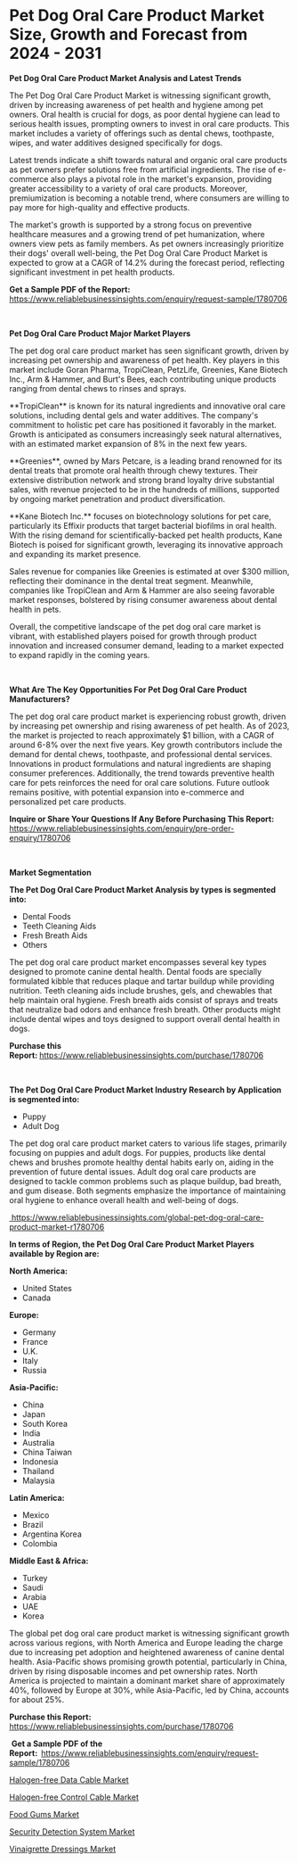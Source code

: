 <p><h1>Pet Dog Oral Care Product Market Size, Growth and Forecast from 2024 - 2031</h1></p><p><strong>Pet Dog Oral Care Product Market Analysis and Latest Trends</strong></p>
<p><p>The Pet Dog Oral Care Product Market is witnessing significant growth, driven by increasing awareness of pet health and hygiene among pet owners. Oral health is crucial for dogs, as poor dental hygiene can lead to serious health issues, prompting owners to invest in oral care products. This market includes a variety of offerings such as dental chews, toothpaste, wipes, and water additives designed specifically for dogs.</p><p>Latest trends indicate a shift towards natural and organic oral care products as pet owners prefer solutions free from artificial ingredients. The rise of e-commerce also plays a pivotal role in the market's expansion, providing greater accessibility to a variety of oral care products. Moreover, premiumization is becoming a notable trend, where consumers are willing to pay more for high-quality and effective products.</p><p>The market's growth is supported by a strong focus on preventive healthcare measures and a growing trend of pet humanization, where owners view pets as family members. As pet owners increasingly prioritize their dogs' overall well-being, the Pet Dog Oral Care Product Market is expected to grow at a CAGR of 14.2% during the forecast period, reflecting significant investment in pet health products.</p></p>
<p><strong>Get a Sample PDF of the Report:&nbsp;</strong> <a href="https://www.reliablebusinessinsights.com/enquiry/request-sample/1780706?utm_campaign=63&utm_medium=2&utm_source=Github&utm_content=ia&utm_term=09102024&utm_id=pet-dog-oral-care-product">https://www.reliablebusinessinsights.com/enquiry/request-sample/1780706</a></p>
<p>&nbsp;</p>
<p><strong>Pet Dog Oral Care Product Major Market Players</strong></p>
<p><p>The pet dog oral care product market has seen significant growth, driven by increasing pet ownership and awareness of pet health. Key players in this market include Goran Pharma, TropiClean, PetzLife, Greenies, Kane Biotech Inc., Arm & Hammer, and Burt's Bees, each contributing unique products ranging from dental chews to rinses and sprays.</p><p>**TropiClean** is known for its natural ingredients and innovative oral care solutions, including dental gels and water additives. The company's commitment to holistic pet care has positioned it favorably in the market. Growth is anticipated as consumers increasingly seek natural alternatives, with an estimated market expansion of 8% in the next few years.</p><p>**Greenies**, owned by Mars Petcare, is a leading brand renowned for its dental treats that promote oral health through chewy textures. Their extensive distribution network and strong brand loyalty drive substantial sales, with revenue projected to be in the hundreds of millions, supported by ongoing market penetration and product diversification.</p><p>**Kane Biotech Inc.** focuses on biotechnology solutions for pet care, particularly its Effixir products that target bacterial biofilms in oral health. With the rising demand for scientifically-backed pet health products, Kane Biotech is poised for significant growth, leveraging its innovative approach and expanding its market presence.</p><p>Sales revenue for companies like Greenies is estimated at over $300 million, reflecting their dominance in the dental treat segment. Meanwhile, companies like TropiClean and Arm & Hammer are also seeing favorable market responses, bolstered by rising consumer awareness about dental health in pets.</p><p>Overall, the competitive landscape of the pet dog oral care market is vibrant, with established players poised for growth through product innovation and increased consumer demand, leading to a market expected to expand rapidly in the coming years.</p></p>
<p>&nbsp;</p>
<p><strong>What Are The Key Opportunities For Pet Dog Oral Care Product Manufacturers?</strong></p>
<p><p>The pet dog oral care product market is experiencing robust growth, driven by increasing pet ownership and rising awareness of pet health. As of 2023, the market is projected to reach approximately $1 billion, with a CAGR of around 6-8% over the next five years. Key growth contributors include the demand for dental chews, toothpaste, and professional dental services. Innovations in product formulations and natural ingredients are shaping consumer preferences. Additionally, the trend towards preventive health care for pets reinforces the need for oral care solutions. Future outlook remains positive, with potential expansion into e-commerce and personalized pet care products.</p></p>
<p><strong>Inquire or Share Your Questions If Any Before Purchasing This Report:</strong> <a href="https://www.reliablebusinessinsights.com/enquiry/pre-order-enquiry/1780706?utm_campaign=63&utm_medium=2&utm_source=Github&utm_content=ia&utm_term=09102024&utm_id=pet-dog-oral-care-product">https://www.reliablebusinessinsights.com/enquiry/pre-order-enquiry/1780706</a></p>
<p>&nbsp;</p>
<p><strong>Market Segmentation</strong></p>
<p><strong>The Pet Dog Oral Care Product Market Analysis by types is segmented into:</strong></p>
<p><ul><li>Dental Foods</li><li>Teeth Cleaning Aids</li><li>Fresh Breath Aids</li><li>Others</li></ul></p>
<p><p>The pet dog oral care product market encompasses several key types designed to promote canine dental health. Dental foods are specially formulated kibble that reduces plaque and tartar buildup while providing nutrition. Teeth cleaning aids include brushes, gels, and chewables that help maintain oral hygiene. Fresh breath aids consist of sprays and treats that neutralize bad odors and enhance fresh breath. Other products might include dental wipes and toys designed to support overall dental health in dogs.</p></p>
<p><strong>Purchase this Report:&nbsp;</strong><a href="https://www.reliablebusinessinsights.com/purchase/1780706?utm_campaign=63&utm_medium=2&utm_source=Github&utm_content=ia&utm_term=09102024&utm_id=pet-dog-oral-care-product">https://www.reliablebusinessinsights.com/purchase/1780706</a></p>
<p>&nbsp;</p>
<p><strong>The Pet Dog Oral Care Product Market Industry Research by Application is segmented into:</strong></p>
<p><ul><li>Puppy</li><li>Adult Dog</li></ul></p>
<p><p>The pet dog oral care product market caters to various life stages, primarily focusing on puppies and adult dogs. For puppies, products like dental chews and brushes promote healthy dental habits early on, aiding in the prevention of future dental issues. Adult dog oral care products are designed to tackle common problems such as plaque buildup, bad breath, and gum disease. Both segments emphasize the importance of maintaining oral hygiene to enhance overall health and well-being of dogs.</p></p>
<p><a href="https://www.reliablebusinessinsights.com/global-pet-dog-oral-care-product-market-r1780706?utm_campaign=63&utm_medium=2&utm_source=Github&utm_content=ia&utm_term=09102024&utm_id=pet-dog-oral-care-product">&nbsp;https://www.reliablebusinessinsights.com/global-pet-dog-oral-care-product-market-r1780706</a></p>
<p><strong>In terms of Region, the Pet Dog Oral Care Product Market Players available by Region are:</strong></p>
<p>
    <p> <strong> North America: </strong>
        <ul>
            <li>United States</li>
            <li>Canada</li>
        </ul>
        </p> 
    <p> <strong> Europe: </strong>
        <ul>
            <li>Germany</li>
            <li>France</li>
            <li>U.K.</li>
            <li>Italy</li>
            <li>Russia</li>
        </ul>
        </p> 
    <p> <strong> Asia-Pacific: </strong>
        <ul>
            <li>China</li>
            <li>Japan</li>
            <li>South Korea</li>
            <li>India</li>
            <li>Australia</li>
            <li>China Taiwan</li>
            <li>Indonesia</li>
            <li>Thailand</li>
            <li>Malaysia</li>
        </ul>
        </p> 
    <p> <strong> Latin America: </strong>
        <ul>
            <li>Mexico</li>
            <li>Brazil</li>
            <li>Argentina Korea</li>
            <li>Colombia</li>
        </ul>
        </p> 
    <p> <strong> Middle East & Africa: </strong>
        <ul>
            <li>Turkey</li>
            <li>Saudi</li>
            <li>Arabia</li>
            <li>UAE</li>
            <li>Korea</li>
        </ul>
    </p>
    </p>
<p><p>The global pet dog oral care product market is witnessing significant growth across various regions, with North America and Europe leading the charge due to increasing pet adoption and heightened awareness of canine dental health. Asia-Pacific shows promising growth potential, particularly in China, driven by rising disposable incomes and pet ownership rates. North America is projected to maintain a dominant market share of approximately 40%, followed by Europe at 30%, while Asia-Pacific, led by China, accounts for about 25%.</p></p>
<p><strong>Purchase this Report: </strong><a href="https://www.reliablebusinessinsights.com/purchase/1780706?utm_campaign=63&utm_medium=2&utm_source=Github&utm_content=ia&utm_term=09102024&utm_id=pet-dog-oral-care-product">https://www.reliablebusinessinsights.com/purchase/1780706</a></p>
<p>&nbsp;<strong>Get a Sample PDF of the Report:&nbsp;&nbsp;</strong><a href="https://www.reliablebusinessinsights.com/enquiry/request-sample/1780706?utm_campaign=63&utm_medium=2&utm_source=Github&utm_content=ia&utm_term=09102024&utm_id=pet-dog-oral-care-product">https://www.reliablebusinessinsights.com/enquiry/request-sample/1780706</a></p>
<p><strong></strong></p>
<p><p><a href="https://github.com/kimhelmer83/Market-Research-Report-List-1/blob/main/halogen-free-data-cable-market.md?utm_campaign=63&utm_medium=2&utm_source=Github&utm_content=ia&utm_term=09102024&utm_id=pet-dog-oral-care-product">Halogen-free Data Cable Market</a></p><p><a href="https://github.com/jorietygi/Market-Research-Report-List-1/blob/main/halogen-free-control-cable-market.md?utm_campaign=63&utm_medium=2&utm_source=Github&utm_content=ia&utm_term=09102024&utm_id=pet-dog-oral-care-product">Halogen-free Control Cable Market</a></p><p><a href="https://issuu.com/reportprime-2/docs/food-gums-market-size-2030.pptx_70e9b46602e03c?utm_campaign=63&utm_medium=2&utm_source=Github&utm_content=ia&utm_term=09102024&utm_id=pet-dog-oral-care-product">Food Gums Market</a></p><p><a href="https://www.linkedin.com/pulse/key-drivers-security-detection-system-market-trends-future-outlook-ueanf?utm_campaign=63&utm_medium=2&utm_source=Github&utm_content=ia&utm_term=09102024&utm_id=pet-dog-oral-care-product">Security Detection System Market</a></p><p><a href="https://issuu.com/reportprime-2/docs/vinaigrette-dressings-market-size-2_7fa752a1c3736d?utm_campaign=63&utm_medium=2&utm_source=Github&utm_content=ia&utm_term=09102024&utm_id=pet-dog-oral-care-product">Vinaigrette Dressings Market</a></p></p>